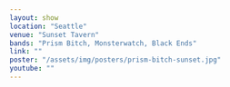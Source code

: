 ```yaml
---
layout: show
location: "Seattle"
venue: "Sunset Tavern"
bands: "Prism Bitch, Monsterwatch, Black Ends"
link: ""
poster: "/assets/img/posters/prism-bitch-sunset.jpg"
youtube: ""
---
```



